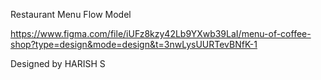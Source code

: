 Restaurant Menu Flow Model

https://www.figma.com/file/iUFz8kzy42Lb9YXwb39LaI/menu-of-coffee-shop?type=design&mode=design&t=3nwLysUURTevBNfK-1

Designed by HARISH S
